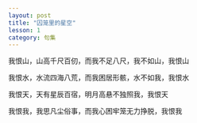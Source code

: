 ```yaml
---
layout: post
title: "囚笼里的星空"
lesson: 1
category: 句集
---
```


我恨山，山高千尺百仞，而我不足八尺，我不如山，我恨山

我恨水，水流四海八荒，而我困居形骸，水不如我，我恨水

我恨天，天有星辰百宿，明月高悬不独照我，我恨天

我恨我，我思凡尘俗事，而我心困牢笼无力挣脱，我恨我
